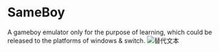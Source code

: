 # SameBoy
A gameboy emulator only for the purpose of learning, which could be released to the platforms of windows &amp; switch.
<img src="super mario land title.png" alt="替代文本">
